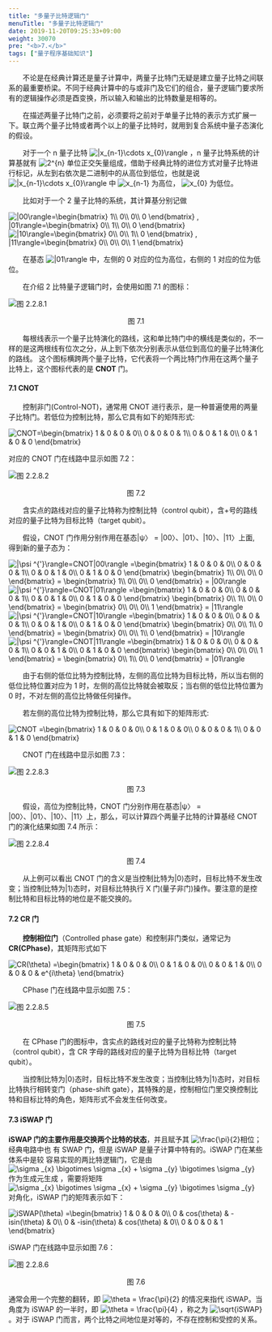 ```yaml
---
title: "多量子比特逻辑门"
menuTitle: "多量子比特逻辑门"
date: 2019-11-20T09:25:33+09:00
weight: 30070
pre: "<b>7.</b>"
tags: ["量子程序基础知识"]
---
```


&emsp;&emsp;不论是在经典计算还是量子计算中，两量子比特门无疑是建立量子比特之间联系的最重要桥梁。不同于经典计算中的与或非门及它们的组合，量子逻辑门要求所有的逻辑操作必须是酉变换，所以输入和输出的比特数量是相等的。

&emsp;&emsp;在描述两量子比特门之前，必须要将之前对于单量子比特的表示方式扩展一下。联立两个量子比特或者两个以上的量子比特时，就用到复合系统中量子态演化的假设。

&emsp;&emsp;对于一个 n 量子比特
<img src="https://latex.codecogs.com/gif.latex?\inline&space;\dpi{120}&space;|x_{n-1}\cdots&space;x_{0}\rangle" title="|x_{n-1}\cdots x_{0}\rangle" style="margin: auto; display: inline;"/>
，n 量子比特系统的计算基就有
<img src="https://latex.codecogs.com/gif.latex?\inline&space;\dpi{120}&space;2^{n}" title="2^{n}" style="margin: auto; display: inline;"/>
单位正交矢量组成，借助于经典比特的进位方式对量子比特进行标记，从左到右依次是二进制中的从高位到低位，也就是说
<img src="https://latex.codecogs.com/gif.latex?\inline&space;\dpi{120}&space;|x_{n-1}\cdots&space;x_{0}\rangle" title="|x_{n-1}\cdots x_{0}\rangle" style="margin: auto; display: inline;"/>
中
<img src="https://latex.codecogs.com/gif.latex?\inline&space;\dpi{120}&space;x_{n-1}" title="x_{n-1}" style="margin: auto; display: inline;"/>
为高位，
<img src="https://latex.codecogs.com/gif.latex?\inline&space;\dpi{120}&space;x_{0}" title="x_{0}" style="margin: auto; display: inline;"/>
为低位。

&emsp;&emsp;比如对于一个 2 量子比特的系统，其计算基分别记做

<img src="https://latex.codecogs.com/gif.latex?\inline&space;\dpi{150}&space;|00\rangle=\begin{bmatrix}&space;1\\&space;0\\&space;0\\&space;0&space;\end{bmatrix}&space;,&space;|01\rangle=\begin{bmatrix}&space;0\\&space;1\\&space;0\\&space;0&space;\end{bmatrix}" title="|00\rangle=\begin{bmatrix} 1\\ 0\\ 0\\ 0 \end{bmatrix} , |01\rangle=\begin{bmatrix} 0\\ 1\\ 0\\ 0 \end{bmatrix}" />
  
<img src="https://latex.codecogs.com/gif.latex?\inline&space;\dpi{150}&space;|10\rangle=\begin{bmatrix}&space;0\\&space;0\\&space;1\\&space;0&space;\end{bmatrix}&space;,&space;|11\rangle=\begin{bmatrix}&space;0\\&space;0\\&space;0\\&space;1&space;\end{bmatrix}" title="|10\rangle=\begin{bmatrix} 0\\ 0\\ 1\\ 0 \end{bmatrix} , |11\rangle=\begin{bmatrix} 0\\ 0\\ 0\\ 1 \end{bmatrix}" />


&emsp;&emsp;在基态
<img src="https://latex.codecogs.com/gif.latex?\inline&space;\dpi{120}&space;|01\rangle" title="|01\rangle" style="margin: auto; display: inline;"/>
中，左侧的 0 对应的位为高位，右侧的 1 对应的位为低位。

&emsp;&emsp;在介绍 2 比特量子逻辑门时，会使用如图 7.1 的图标：

![图 2.2.8.1](/images/图%202.2.8.1.png)

<div align=center>图 7.1</div>

&emsp;&emsp;每根线表示一个量子比特演化的路线，这和单比特门中的横线是类似的，不一样的是这两根线有位次之分，从上到下依次分别表示从低位到高位的量子比特演化的路线。
这个图标横跨两个量子比特，它代表将一个两比特门作用在这两个量子比特上，这个图标代表的是 **CNOT** 门。

#### 7.1 CNOT

&emsp;&emsp;控制非门(Control-NOT)，通常用 CNOT 进行表示，是一种普遍使用的两量子比特门。若低位为控制比特，那么它具有如下的矩阵形式:

<img src="https://latex.codecogs.com/gif.latex?\inline&space;\dpi{150}&space;CNOT=\begin{bmatrix}&space;1&space;&&space;0&space;&&space;0&space;&&space;0\\&space;0&space;&&space;0&space;&&space;0&space;&&space;1\\&space;0&space;&&space;0&space;&&space;1&space;&&space;0\\&space;0&space;&&space;1&space;&&space;0&space;&&space;0&space;\end{bmatrix}" title="CNOT=\begin{bmatrix} 1 & 0 & 0 & 0\\ 0 & 0 & 0 & 1\\ 0 & 0 & 1 & 0\\ 0 & 1 & 0 & 0 \end{bmatrix}" />

对应的 CNOT 门在线路中显示如图 7.2：

![图 2.2.8.2](/images/图%202.2.8.2.png)

<div align=center>图 7.2</div>

&emsp;&emsp;含实点的路线对应的量子比特称为控制比特（control qubit），含+号的路线对应的量子比特为目标比特（target qubit）。

&emsp;&emsp;假设，CNOT 门作用分别作用在基态|ψ〉 = |00〉、|01〉、|10〉、|11〉上面, 得到新的量子态为：

<img src="https://latex.codecogs.com/gif.latex?\inline&space;\dpi{150}&space;|\psi&space;^{'}\rangle=CNOT|00\rangle&space;=\begin{bmatrix}&space;1&space;&&space;0&space;&&space;0&space;&&space;0\\&space;0&space;&&space;0&space;&&space;0&space;&&space;1\\&space;0&space;&&space;0&space;&&space;1&space;&&space;0\\&space;0&space;&&space;1&space;&&space;0&space;&&space;0&space;\end{bmatrix}&space;\begin{bmatrix}&space;1\\&space;0\\&space;0\\&space;0&space;\end{bmatrix}&space;=&space;\begin{bmatrix}&space;1\\&space;0\\&space;0\\&space;0&space;\end{bmatrix}&space;=&space;|00\rangle" title="|\psi ^{'}\rangle=CNOT|00\rangle =\begin{bmatrix} 1 & 0 & 0 & 0\\ 0 & 0 & 0 & 1\\ 0 & 0 & 1 & 0\\ 0 & 1 & 0 & 0 \end{bmatrix} \begin{bmatrix} 1\\ 0\\ 0\\ 0 \end{bmatrix} = \begin{bmatrix} 1\\ 0\\ 0\\ 0 \end{bmatrix} = |00\rangle" />
<img src="https://latex.codecogs.com/gif.latex?\inline&space;\dpi{150}&space;|\psi&space;^{'}\rangle=CNOT|01\rangle&space;=\begin{bmatrix}&space;1&space;&&space;0&space;&&space;0&space;&&space;0\\&space;0&space;&&space;0&space;&&space;0&space;&&space;1\\&space;0&space;&&space;0&space;&&space;1&space;&&space;0\\&space;0&space;&&space;1&space;&&space;0&space;&&space;0&space;\end{bmatrix}&space;\begin{bmatrix}&space;0\\&space;1\\&space;0\\&space;0&space;\end{bmatrix}&space;=&space;\begin{bmatrix}&space;0\\&space;0\\&space;0\\&space;1&space;\end{bmatrix}&space;=&space;|11\rangle" title="|\psi ^{'}\rangle=CNOT|01\rangle =\begin{bmatrix} 1 & 0 & 0 & 0\\ 0 & 0 & 0 & 1\\ 0 & 0 & 1 & 0\\ 0 & 1 & 0 & 0 \end{bmatrix} \begin{bmatrix} 0\\ 1\\ 0\\ 0 \end{bmatrix} = \begin{bmatrix} 0\\ 0\\ 0\\ 1 \end{bmatrix} = |11\rangle" />
<img src="https://latex.codecogs.com/gif.latex?\inline&space;\dpi{150}&space;|\psi&space;^{'}\rangle=CNOT|10\rangle&space;=\begin{bmatrix}&space;1&space;&&space;0&space;&&space;0&space;&&space;0\\&space;0&space;&&space;0&space;&&space;0&space;&&space;1\\&space;0&space;&&space;0&space;&&space;1&space;&&space;0\\&space;0&space;&&space;1&space;&&space;0&space;&&space;0&space;\end{bmatrix}&space;\begin{bmatrix}&space;0\\&space;0\\&space;1\\&space;0&space;\end{bmatrix}&space;=&space;\begin{bmatrix}&space;0\\&space;0\\&space;1\\&space;0&space;\end{bmatrix}&space;=&space;|10\rangle" title="|\psi ^{'}\rangle=CNOT|10\rangle =\begin{bmatrix} 1 & 0 & 0 & 0\\ 0 & 0 & 0 & 1\\ 0 & 0 & 1 & 0\\ 0 & 1 & 0 & 0 \end{bmatrix} \begin{bmatrix} 0\\ 0\\ 1\\ 0 \end{bmatrix} = \begin{bmatrix} 0\\ 0\\ 1\\ 0 \end{bmatrix} = |10\rangle" />
<img src="https://latex.codecogs.com/gif.latex?\inline&space;\dpi{150}&space;|\psi&space;^{'}\rangle=CNOT|11\rangle&space;=\begin{bmatrix}&space;1&space;&&space;0&space;&&space;0&space;&&space;0\\&space;0&space;&&space;0&space;&&space;0&space;&&space;1\\&space;0&space;&&space;0&space;&&space;1&space;&&space;0\\&space;0&space;&&space;1&space;&&space;0&space;&&space;0&space;\end{bmatrix}&space;\begin{bmatrix}&space;0\\&space;0\\&space;0\\&space;1&space;\end{bmatrix}&space;=&space;\begin{bmatrix}&space;0\\&space;1\\&space;0\\&space;0&space;\end{bmatrix}&space;=&space;|01\rangle" title="|\psi ^{'}\rangle=CNOT|11\rangle =\begin{bmatrix} 1 & 0 & 0 & 0\\ 0 & 0 & 0 & 1\\ 0 & 0 & 1 & 0\\ 0 & 1 & 0 & 0 \end{bmatrix} \begin{bmatrix} 0\\ 0\\ 0\\ 1 \end{bmatrix} = \begin{bmatrix} 0\\ 1\\ 0\\ 0 \end{bmatrix} = |01\rangle" />

&emsp;&emsp;由于右侧的低位比特为控制比特，左侧的高位比特为目标比特，所以当右侧的低位比特位置对应为 1 时，左侧的高位比特就会被取反；当右侧的低位比特位置为 0 时，不对左侧的高位比特做任何操作。

&emsp;&emsp;若左侧的高位比特为控制比特，那么它具有如下的矩阵形式:

<img src="https://latex.codecogs.com/gif.latex?\inline&space;\dpi{150}&space;CNOT&space;=\begin{bmatrix}&space;1&space;&&space;0&space;&&space;0&space;&&space;0\\&space;0&space;&&space;1&space;&&space;0&space;&&space;0\\&space;0&space;&&space;0&space;&&space;0&space;&&space;1\\&space;0&space;&&space;0&space;&&space;1&space;&&space;0&space;\end{bmatrix}" title="CNOT =\begin{bmatrix} 1 & 0 & 0 & 0\\ 0 & 1 & 0 & 0\\ 0 & 0 & 0 & 1\\ 0 & 0 & 1 & 0 \end{bmatrix}" />

&emsp;&emsp;CNOT 门在线路中显示如图 7.3：

![图 2.2.8.3](/images/图%202.2.8.3.png)

<div align=center>图 7.3</div>

&emsp;&emsp;假设，高位为控制比特，CNOT 门分别作用在基态|ψ〉 = |00〉、|01〉、|10〉、|11〉上，那么，可以计算四个两量子比特的计算基经 CNOT 门的演化结果如图 7.4 所示：

![图 2.2.8.4](/images/图%202.2.8.4.png)

<div align=center>图 7.4</div>

&emsp;&emsp;从上例可以看出 CNOT 门的含义是当控制比特为|0⟩态时，目标比特不发生改变；当控制比特为|1⟩态时，对目标比特执行 X 门(量子非门)操作。要注意的是控制比特和目标比特的地位是不能交换的。

#### 7.2 CR 门

&emsp;&emsp;**控制相位门**（Controlled phase gate）和控制非门类似，通常记为 **CR(CPhase)**，其矩阵形式如下

<img src="https://latex.codecogs.com/gif.latex?\inline&space;\dpi{150}&space;CR(\theta)&space;=\begin{bmatrix}&space;1&space;&&space;0&space;&&space;0&space;&&space;0\\&space;0&space;&&space;1&space;&&space;0&space;&&space;0\\&space;0&space;&&space;0&space;&&space;1&space;&&space;0\\&space;0&space;&&space;0&space;&&space;0&space;&&space;e^{i\theta}&space;\end{bmatrix}" title="CR(\theta) =\begin{bmatrix} 1 & 0 & 0 & 0\\ 0 & 1 & 0 & 0\\ 0 & 0 & 1 & 0\\ 0 & 0 & 0 & e^{i\theta} \end{bmatrix}" />

&emsp;&emsp;CPhase 门在线路中显示如图 7.5：

![图 2.2.8.5](/images/图%202.2.8.5.png)

<div align=center>图 7.5</div>

&emsp;&emsp;在 CPhase 门的图标中，含实点的路线对应的量子比特称为控制比特（control qubit），含 CR 字母的路线对应的量子比特为目标比特（target qubit）。

&emsp;&emsp;当控制比特为|0⟩态时，目标比特不发生改变；当控制比特为|1⟩态时，对目标比特执行相转变门（phase-shift gate），其特殊的是，控制相位门里交换控制比特和目标比特的角色，矩阵形式不会发生任何改变。

#### 7.3 iSWAP 门

**iSWAP 门的主要作用是交换两个比特的状态**，并且赋予其
<img src="https://latex.codecogs.com/gif.latex?\inline&space;\dpi{120}&space;\frac{\pi}{2}" title="\frac{\pi}{2}" style="margin: auto; display: inline;"/>相位；经典电路中也
有 SWAP 门，但是 iSWAP 是量子计算中特有的。iSWAP 门在某些体系中是较 容易实现的两比特逻辑门，它是由
<img src="https://latex.codecogs.com/gif.latex?\inline&space;\dpi{120}&space;\sigma&space;_{x}&space;\bigotimes&space;\sigma&space;_{x}&space;&plus;&space;\sigma&space;_{y}&space;\bigotimes&space;\sigma&space;_{y}" title="\sigma _{x} \bigotimes \sigma _{x} + \sigma _{y} \bigotimes \sigma _{y}" style="margin: auto; display: inline;"/>
作为生成元生成 ，需要将矩阵
<img src="https://latex.codecogs.com/gif.latex?\inline&space;\dpi{120}&space;\sigma&space;_{x}&space;\bigotimes&space;\sigma&space;_{x}&space;&plus;&space;\sigma&space;_{y}&space;\bigotimes&space;\sigma&space;_{y}" title="\sigma _{x} \bigotimes \sigma _{x} + \sigma _{y} \bigotimes \sigma _{y}" style="margin: auto; display: inline;"/>
对角化，iSWAP 门的矩阵表示如下：

<img src="https://latex.codecogs.com/gif.latex?\inline&space;\dpi{150}&space;iSWAP(\theta)&space;=\begin{bmatrix}&space;1&space;&&space;0&space;&&space;0&space;&&space;0\\&space;0&space;&&space;cos(\theta)&space;&&space;-isin(\theta)&space;&&space;0\\&space;0&space;&&space;-isin(\theta)&space;&&space;cos(\theta)&space;&&space;0\\&space;0&space;&&space;0&space;&&space;0&space;&&space;1&space;\end{bmatrix}" title="iSWAP(\theta) =\begin{bmatrix} 1 & 0 & 0 & 0\\ 0 & cos(\theta) & -isin(\theta) & 0\\ 0 & -isin(\theta) & cos(\theta) & 0\\ 0 & 0 & 0 & 1 \end{bmatrix}" />

iSWAP 门在线路中显示如图 7.6：

![图 2.2.8.6](/images/图%202.2.8.6.png)

<div align=center>图 7.6</div>

通常会用一个完整的翻转，即 <img src="https://latex.codecogs.com/gif.latex?\inline&space;\dpi{130}&space;\theta&space;=&space;\frac{\pi}{2}" title="\theta = \frac{\pi}{2}" style="margin: auto; display: inline;"/> 
的情况来指代 iSWAP。当角度为 iSWAP 的一半时，即
<img src="https://latex.codecogs.com/gif.latex?\inline&space;\dpi{130}&space;\theta&space;=&space;\frac{\pi}{4}" title="\theta = \frac{\pi}{4}" style="margin: auto; display: inline;"/>
，称之为
<img src="https://latex.codecogs.com/gif.latex?\inline&space;\dpi{130}&space;\sqrt{iSWAP}" title="\sqrt{iSWAP}" style="margin: auto; display: inline;"/>
。对于 iSWAP 门而言，两个比特之间地位是对等的，不存在控制和受控的关系。